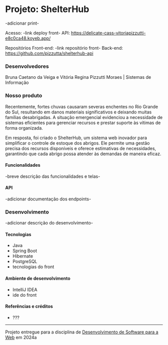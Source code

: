 # Projeto: ShelterHub

-adicionar print-

Acesso: -link deploy front-
API: https://delicate-cass-vitoriapizzutti-e8c0ca48.koyeb.app/

Repositórios
Front-end: -link repositório front-
Back-end: https://github.com/pizzutta/shelterhub-api

### Desenvolvedores

Bruna Caetano da Veiga e Vitória Regina Pizzutti Moraes | Sistemas de Informação

### Nosso produto

Recentemente, fortes chuvas causaram severas enchentes no Rio Grande do Sul, resultando em danos materiais significativos e deixando muitas famílias desabrigadas. A situação emergencial evidenciou a necessidade de sistemas eficientes para gerenciar recursos e prestar suporte às vítimas de forma organizada.

Em resposta, foi criado o ShelterHub, um sistema web inovador para simplificar o controle de estoque dos abrigos. Ele permite uma gestão precisa dos recursos disponíveis e oferece estimativas de necessidades, garantindo que cada abrigo possa atender às demandas de maneira eficaz.

#### Funcionalidades

-breve descrição das funcionalidades e telas-

#### API

-adicionar documentação dos endpoints-

### Desenvolvimento

-adicionar descrição do desenvolvimento-

#### Tecnologias

- Java
- Spring Boot
- Hibernate
- PostgreSQL
- tecnologias do front

#### Ambiente de desenvolvimento

- IntelliJ IDEA
- ide do front

#### Referências e créditos

- ???

---
Projeto entregue para a disciplina de [Desenvolvimento de Software para a Web](http://github.com/andreainfufsm/elc1090-2024a) em 2024a
